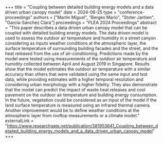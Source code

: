 +++
title = "Coupling between detailed building energy models and a data driven urban canopy model"
date = 2024-06-25
type = "conference-proceedings"
authors = ["Martin Miguel", "Berges Mario", "Stoter Jantien", "Garcia-Sanchez Clara"]
proceedings = "PLEA 2024 Proceedings"
abstract = "This paper describes a data driven urban canopy model that can be coupled with detailed building energy models. The data driven model is used to assess the outdoor air temperature and humidity in a street canyon considering as inputs weather conditions at the atmospheric layer, the surface temperature of surrounding building facades and the street, and the heat released from the use of air-conditioning. Predictions made by the model were tested using measurements of the outdoor air temperature and humidity collected between April and August 2019 in Singapore. Results show that the model estimates the outdoor air temperature with a similar accuracy than others that were validated using the same input and test data, while providing estimates with a higher temporal resolution and considering urban morphology with a higher fidelity. They also demonstrate that the model can predict the impact of waste heat releases and cool pavement on the outdoor air temperature and building energy consumption. In the future, vegetation could be considered as an input of the model if the land surface temperature is measured using an infrared thermal camera. Another improvement would be to define weather conditions at the atmospheric layer from rooftop measurements or a climate model."
externalLink = "https://www.researchgate.net/publication/381953641_Coupling_between_detailed_building_energy_models_and_a_data_driven_urban_canopy_model"
+++